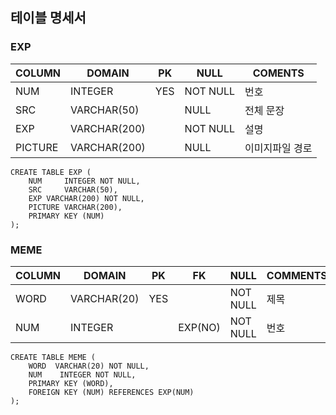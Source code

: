 ## 테이블 명세서

### EXP
|COLUMN|DOMAIN|PK|NULL|COMENTS
|--|--|--|--|--|
|NUM|INTEGER|YES|NOT NULL|번호
|SRC|VARCHAR(50)||NULL|전체 문장
|EXP|VARCHAR(200)||NOT NULL|설명
|PICTURE|VARCHAR(200)||NULL|이미지파일 경로

	CREATE TABLE EXP (
		NUM 	INTEGER NOT NULL,
		SRC 	VARCHAR(50),
		EXP	VARCHAR(200) NOT NULL,
		PICTURE VARCHAR(200),
		PRIMARY KEY (NUM)
	);

###  MEME
|COLUMN|DOMAIN|PK|FK|NULL|COMMENTS
|--|--|--|--|--|--|
|WORD|VARCHAR(20)|YES||NOT NULL|제목
|NUM|INTEGER||EXP(NO)|NOT NULL|번호

	CREATE TABLE MEME (
		WORD  VARCHAR(20) NOT NULL,
		NUM    INTEGER NOT NULL,
		PRIMARY KEY (WORD),
		FOREIGN KEY (NUM) REFERENCES EXP(NUM)
	);
